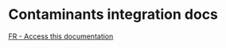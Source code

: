 # Contaminants integration docs


[FR - Access this documentation](https://eccc-lavoie-ecotox.github.io/integration-dbs-docs/)